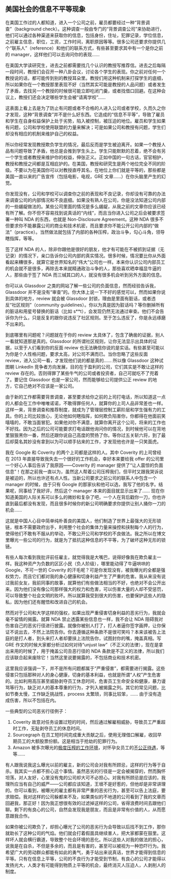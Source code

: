 ## 美国社会的信息不平等现象

在美国工作过的人都知道，进入一个公司之前，雇员都要经过一种“背景调查”（background check）。这种调查一般由专门的“背景调查公司”来协助进行，他们可以通过各种渠道来获取你的信息，包括身份，住址，犯罪记录，学位信息，之前雇主信息，职位，工资，工作时间，离职原因等等。很多公司还要求你提供几个“联系人”（reference）和他们的联系方式，有些甚至要求其中有一个是你之前的 manager，这样他们可以去询问你的表现……

在美国大学读研究生，进去之前都需要找几个认识的教授写推荐信。进去之后每隔一段时间，教授们会召开一种八卦会议，讨论各个学生的表现。你之前对任何一个教授说的话，都可能传到别的教授耳朵里。教授们用这种机制来打探学生的底细，所以如果你在一个教授那里表现不好（当然其实可能是教授的人品问题）或者发生了矛盾，去找另一个教授的时候很可能立即吃闭门羹，或者找借口回避。在这种会议上，教授们还会决定哪些学生会被“请离学校”……

这表面上看上去是为了防止有问题或者不合格的人进入公司或者学校，久而久之你才发现，这种“背景调查”并不是什么好东西。它造成的“信息不平等”，导致了雇员和学生在自身权益保护上处于劣势，陷入被控制，被压迫的地位。雇员和学生如果有问题，公司和学校使用联盟的力量来解决；可是如果公司和教授有问题，学生们却没有相应的机制来维护自己的权益。

所以你经常发现教授欺负学生的情况，最后反而是学生被迫离开。如果一个教授人品有问题导致了矛盾，他总是会推到学生头上。学生只能默默的忍着，绝不会有另一个学生或者教授来维护你的权益，伸张正义。正如中国的一句古话，官官相护，教授和教授之间都是互相庇护的。在美国，教授和研究生是两个地位完全不同的阶级。不要以为在美国你可以对教授直呼其名，在地位上你们就是平等的，那些都是美国一直以来的广告宣传（包括电影，电视，GRE 文章……）在你头脑里产生的幻觉。

你发现没有，公司和学校可以调查你之前的表现和不良记录，你却没有可靠的办法来调查公司的内部情况和不良底细。如果没有熟人在公司，你是没法知道公司内部的一些龌龊做法的。某些公司里面的情况是多么龌龊，从我之前的文章你应该已经有所了解。你不但不容易找到说真话的“内线”，而且当你进入公司之后会被要求签署一种叫 NDA 的东西，也就是 Non-Disclosure Agreement。这种 NDA 很多不但要求你不能暴露公司的商业和技术机密，而且要求你不能公开公司内部的“做法”（practice）。当然做法就包括了内部的各种压榨，政治斗争，勾心斗角，领导瞎指挥，等等。

签了这样 NDA 的人，除非你跟他是很好的朋友，他才有可能在不被抓到证据（无记录）的情况下，亲口告诉你公司内部的真实情况。很多时候，情况要比你从外面看起来糟很多，就算它是世界知名的“伟大”公司也一样。本来你认识公司内部员工的机会就不是很多，再除去本来就精通政治斗争的人，那些喜欢晒幸福显牛逼的人，那些由于签了 NDA 而三缄其口的人，就没有很多机会听到另外方面的信息。

你可以从 Glassdoor 之类的网站了解一些公司的负面信息，然而经验告诉我，Glassdoor 并不是没有“审查”的。你大体上说一下不好的感觉可以，然而如果你说到具体的地方，review 就会被 Glassdoor 封锁，理由是里面有脏话，或者违反“社区规则”（community guidelines）。你以为真是因为脏话吗？等你删掉所有的脏话和用星号替换的脏话（比如 s**t），会发现仍然无法通过审查。他们不会告诉你为什么，只是反复的跟你说违反了社区规则。至于怎么违反了，你是永远琢磨不出来的。

到底哪里有问题呢？问题就在于你的 review 太具体了，包含了确凿的证据，别人一看就知道那是真的。Glassdoor 的所谓社区规则，让你无法显示出具体的证据，以至于人们看到你的反面 review 也无法确信你说的是实话。有些甚至可能以为你是个人性格问题，要求太高，对公司不满而已。当你忽略了这些反面 review，进入公司一看，才发现他们说的都是真的…… 所以像 Glassdoor 这种试图朝 LinkedIn 竞争者方向发展，目的在于盈利的公司，它们其实是不敢让这样的 review 存在的。否则得罪了某些牛气的公司或者投资者，自己可就吃不了兜着了。要记住 Glassdoor 也是一家公司，然而能够给公司提供公正 review 的地方，它自己绝对不应该是一家公司。

由于新的工作都需要背景调查，甚至要求给你之前的上司打电话，所以知道这一点的人都会在工作中唯唯诺诺，不敢得罪任何人，就算你的上司人品非常差也一样。这样一来，背景调查和推荐制度，就成为了管理层控制工薪阶层和学生强有力的工具。你的上司比较放心，无论他如何瞎指挥，如何欺负陷害你，你都得在他面前笑嘻嘻的，不敢当面冒犯。如果他对你不满意，就算你离开这个公司，将来的工作也不好找。因为之后的公司可能要求打电话跟他询问你的情况，到时候他可以在背地里狠狠黑你一番，然后还跟你说自己高度的赞扬了你。等你过五关斩六将，到了最后却莫名其妙没有拿到以为可以顺手拈来的工作，才发现他也许是一只笑面虎。

我在 Google 和 Coverity 的两个上司都是这样的人。其中 Coverity 的上司曾经在 2013 年直接导致我失去一个很好的工作机会，幸好本来要给我 offer 的公司里一个好心人事后告诉了我原因——Coverity 的 manager 提供了“让人震惊的负面信息”！在那之前我一直以为，虽然这人帮着公司压榨我们，但平时又跟我哭诉说是被迫的，所以也许还有点人性。当新公司要求之前公司的联系人中包含一个 manager 的时候，由于只有 Google 的那家伙和他可以选，我写了他的名字。结果呢，同事给了我好评，然后这个 manager 本来的面目就显示出来了…… 现在你知道美国的人际关系可以多么的微妙和复杂了吧，一个人在背后戳你一刀，你也许直到最后都没有发现，而且很多时候你的新公司明确要求你提供让别人捅你一刀的机会……

这就是中国人心目中简单纯朴善良的美国人，他们制造了世界上最强大的无形锁链，根本不需要政府出手，利用整个社会的集体力量来操控和挟制每个人的行为，使得他们不敢有不服从的举动，不敢公开公司和学校的不良做法。我之所以在博文里曝光一些公司的行为，就是为了抵抗这种信息的不平等，为了破坏这种无形的锁链。

有些人每次看到我批评前任雇主，就觉得我是大嘴巴，说得好像我在欺负雇主一样。我这种资产为负数的区区小民（负人阶级），哪里能动得了牛逼哄哄的 Google，不可一世的 Coverity 的汗毛呢？可是你发现没有，被我曝光的全都是强权势力，而且它们都对我的身心健康和切身利益产生了严重的危害。我从来没有说过我前女友，我前同事的故事，就算他们有些做法相当的不好，也绝对不会公开出来。因为他们没有像公司那样强大的权力和危害，可以伤害大量的人却不受惩罚，可以导致整个社会文明的败坏。所以就算我受到很大的伤害，也要保护这些人的隐私，因为他们还有醒悟和改进自己的机会。

然而对于公司和大学这样的强权，如果出现严重侵害切身利益的恶劣行为，我就会毫不留情的揭露。就算 NDA 禁止透露某些信息也一样，我不会让 NDA 阻碍我对伤害自己的恶劣行径进行披露。就像你被别人打了，打人者逼你签字画押，让你保证不说出去，不然上法院告你。你去遵循这种条款不是很可笑吗？本来该被告上法庭的是打人者，到头来打人者却要挟上法院告你，试图封你的嘴，掩盖真相。写 GRE 作文的时候大家都分析过如何对待“unjust law”（不正义的法律），现在是拿出来用的时候了，用于掩盖公司丑恶行径的 NDA 条款是不正义的法律，所以我们应该联合起来废除它！当然这里说要揭露的，不包括商业和技术机密。

这里我应该强调一下，并不是所有问题都属于“严重侵害”，都需要进行揭露。这些侵害只包括那种对人的身心健康，切身的基本利益，也就是所谓“人权”产生危害的。比如利用高压甚至威胁剥夺员工休息时间，危害员工生命安全和健康，暴力谩骂等行为，缺乏对人的基本尊重的行为，才列入被揭露之列。其它的常见问题，比如节奏太慢，工作缺乏挑战性，process 太繁琐，同事比较笨，…… 由于没有造成伤害，所以不包括在内。

一些典型的公司恶劣行径例子：

1.  Coverity 故意对任务设置过短的时间，然后通过解雇相威胁，导致员工严重超时工作，无耻剥夺员工的休息时间。
2.  Sourcegraph 在员工短时间完成重大贡献之后，使用无理借口解雇，收回早期员工的大额股票份额。这是相当于抢劫的犯罪行为。
3.  Amazon 被多次曝光的[极度压榨的工作环境](http://www.nytimes.com/2015/08/16/technology/inside-amazon-wrestling-big-ideas-in-a-bruising-workplace.html)，对怀孕女员工的[不公正待遇](https://medium.com/@jcheiffetz/i-had-a-baby-and-cancer-when-i-worked-at-amazon-this-is-my-story-9eba5eef2976#.fooa1dmgi)，等等……

有人跟我说我这么曝光以前的雇主，新的公司会对我有所顾忌，这样的行为等于自杀。我其实一点都不担心这个事情。虽然恶劣的行径是一定会被揭穿的，然而胸怀坦荡，对人友好，心里没有鬼的公司却大可不必担心。对我有所顾忌是应该的，我理所应当有自己的威严——公司都应该知道，王垠不是好惹的，但他却是非常讲理的。你可以看到，被曝光的雇主都有非常严重的恶劣行为，甚至可以告上法庭，要求赔偿。我对这样的公司躲都来不及，如果类似的不地道的公司看到了我的文章而回避我，那正好！因为我正想很有效的过滤掉这样的公司，省得浪费时间去跟他们聊。剩下的有良心的公司，自然会发现我是朋友，而且是非常有价值的人，从而愿意跟我合作。

如果你被公司欺负了，却担心曝光了公司的恶劣行为会导致以后找不到工作，那你就助长了这种公司的气焰。他们就会打着假面具继续害人，把大家都蒙在鼓里。这样坏人就会横行霸道，导致整个社会环境的恶化。所以这些人对我的做法的担心，说我是在自杀，不但是多余的，而且是有害的，甚至可以被视为一种恐吓行为。我希望广大的劳动群众都能有如此的勇气，勇于站出来说真话，世界才能得到信息的平等。只有在信息上平等，公司的不良行为才能受到节制，有良心的公司才能得以发扬光大，人类才有可能得到物质上平等的机会，最终消灭人压迫人，人剥削人的制度。
